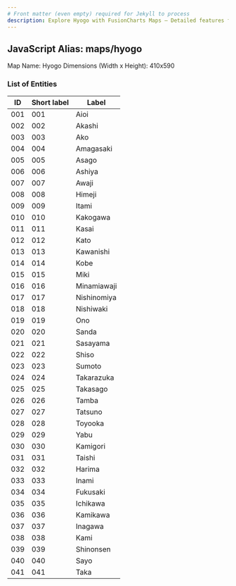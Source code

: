 ```yaml
---
# Front matter (even empty) required for Jekyll to process
description: Explore Hyogo with FusionCharts Maps – Detailed features for seamless integration. Try now & enhance your data visualization today! 
---
```


## JavaScript Alias: maps/hyogo

Map Name: Hyogo
Dimensions (Width x Height): 410x590





### List of Entities

ID | Short label | Label
---|---|---|
001|001|Aioi
002|002|Akashi
003|003|Ako
004|004|Amagasaki
005|005|Asago
006|006|Ashiya
007|007|Awaji
008|008|Himeji
009|009|Itami
010|010|Kakogawa
011|011|Kasai
012|012|Kato
013|013|Kawanishi
014|014|Kobe
015|015|Miki
016|016|Minamiawaji
017|017|Nishinomiya
018|018|Nishiwaki
019|019|Ono
020|020|Sanda
021|021|Sasayama
022|022|Shiso
023|023|Sumoto
024|024|Takarazuka
025|025|Takasago
026|026|Tamba
027|027|Tatsuno
028|028|Toyooka
029|029|Yabu
030|030|Kamigori
031|031|Taishi
032|032|Harima
033|033|Inami
034|034|Fukusaki
035|035|Ichikawa
036|036|Kamikawa
037|037|Inagawa
038|038|Kami
039|039|Shinonsen
040|040|Sayo
041|041|Taka